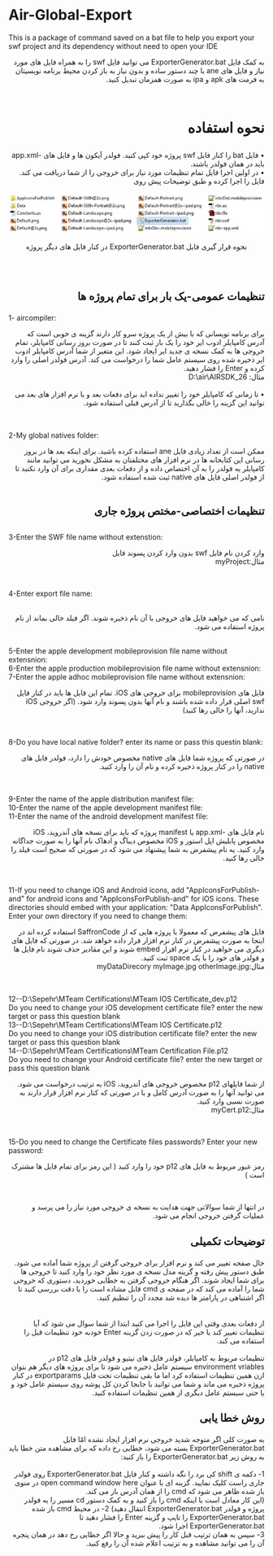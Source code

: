 # Air-Global-Export
This is a package of command saved on a bat file to help you export your swf project and its dependency without need to open your IDE
<p dir="rtl">به کمک فایل ExporterGenerator.bat می توانید فایل swf را به همراه فایل های مورد نیاز و فایل های ane با چند دستور ساده و بدون نیاز به باز کردن محیط برنامه نویسیتان به فرمت های apk و ipa به صورت همزمان تبدیل کنید.</p>
<br>

# <p dir="rtl">نحوه استفاده</p>

<p dir="rtl">
• فایل bat را کنار فایل swf پروژه خود کپی کنید. فولدر آیکون ها و فایل های -app.xml باید در همان فولدر باشند.<br>
• در اولین اجرا فایل تمام تنظیمات مورد نیاز برای خروجی را از شما دریافت می کند. فایل را اجرا کرده و طبق توضیحات پیش روی<br>
  <p align="center">
    <img src="https://github.com/SaffronCode/Air-Global-Export/blob/Documentation/Doc/WhereToSet.JPG?raw=true" dir="center" alt="نحوه ی قرار گیری فایل ExporterGenerator.bat در کنار فایل های دیگر پروژه"/><br><p align="center" dir="rtl">نحوه قرار گیری فایل ExporterGenerator.bat در کنار فایل های دیگر پروژه
</p></p><br><br>

## <p dir="rtl">تنظیمات عمومی-یک بار برای تمام پروژه ها</p>

<p dir="ltr">1- aircompiler:<br></p><p dir="rtl">
برای برنامه نویسانی که با بیش از یک پروژه سرو کار دارند گزینه ی خوبی است که آدرس کامپایلر ادوب ایر خود را یک بار ثبت کنند تا در صورت بروز رسانی کامپایلر، تمام خروجی ها به کمک نسخه ی جدید ایر ایجاد شود. این متغیر از شما آدرس کامپایلر ادوب ایر ذخیره شده روی سیستم عامل شما را درخواست می کند. آدرس فولدر اصلی را وارد کرده و Enter را فشار دهید.<br>
مثال: D:\air\AIRSDK_26<br><br>
• تا زمانی که کامپایلر خود را تغییر نداده اید برای دفعات بعد و یا نرم افزار های بعد می توانید این گزینه را خالی بگذارید تا از آدرس قبلی استفاده شود.<br><br>

##
 
</p><p dir="ltr">2-My global natives folder: <br></p><p dir="rtl">
ممکن است از تعداد زیادی فایل ane استفاده کرده باشید. برای اینکه بعد ها در بروز رسانی این کتابخانه ها در نرم افزار های مختلفتان به مشکل نخورید می توانید مانند کامپایلر یه فولدر را به آن اختصاص داده و از دفعات بعدی مقداری برای آن وارد نکنید تا از فولدر اصلی فایل های native ثبت شده استفاده شود.<br>
<br>
  
##
 
## <p dir="rtl">تنظیمات اختصاصی-مختص پروژه جاری</p>

## 
</p><p dir="ltr">3-Enter the SWF file name without extenstion:</p><p dir="rtl">وارد کردن نام فایل swf بدون وارد کردن پسوند فایل<br>
مثال:myProject<br><br>

##
 
</p><p dir="ltr">4-Enter export file name:</p><p dir="rtl">
<br>نامی که می خواهید فایل های خروجی با آن نام ذخیره شوند. اگر فیلد خالی بماند از نام پروژه استفاده می شود.<br><br>
</p><p dir="ltr">
5-Enter the apple development mobileprovision file name without extensnion:<br>
6-Enter the apple production mobileprovision file name without extensnion:<br>
7-Enter the apple adhoc mobileprovision file name without extensnion:<br></p><p dir="rtl">
فایل های mobileprovision برای خروجی های iOS. تمام این فایل ها باید در کنار فایل swf اصلی قرار داده شده باشند و نام آنها بدون پسوند وارد شود. (اگر خروجی iOS ندارید، آنها را خالی رها کنید)<br><br>

##
 
</p><p dir="ltr">8-Do you have local native folder? enter its name or pass this questin blank:<br></p><p dir="rtl">
در صورتی که پروژه شما فایل های native مخصوص خودش را دارد، فولدر فایل های native را در کنار پروژه ذخیره کرده و نام آن را وارد کنید.<br><br>

##
 
</p><p dir="ltr">9-Enter the name of the apple distribution manifest file:<br>
10-Enter the name of the apple development manifest file:<br>
11-Enter the name of the android development manifest file:<br></p><p dir="rtl">
نام فایل های -app.xml یا manifest پروژه که باید برای نسخه های آندروید، iOS مخصوص پابلیش اپل استور و iOS مخصوص دیباگ و ادهاک نام آنها را به صورت جداگانه وارد کنید. یه نام پیشفرض به شما پیشنهاد می شود که در صورتی که صحیح است فیلد را خالی رها کنید.<br><br>

##
 
</p><p dir="ltr">11-If you need to change iOS and Android icons, add "AppIconsForPublish-and" for android icons and "AppIconsForPublish-and" for iOS icons.
These directories should embed with your application: "Data AppIconsForPublish". Enter your own directory if you need to change them:<br></p><p dir="rtl">
فایل های پیشفرض که معمولا با پروژه هایی که از SaffronCode استفاده کرده اند در اینجا به صورت پیشفرض در کنار نرم افزار قرار داده خواهد شد. در صورتی که فایل های دیگری می خواهید در کنار نرم افزار embed شوند و این مقادیر حذف شوند نام فایل ها و فولدر های خود را با یک space ثبت کنید.<br>
مثال:myDataDirecory myImage.jpg otherImage.jpg<br><br>

##
 
</p><p dir="ltr">12--D:\Sepehr\MTeam Certifications\MTeam IOS Certificate_dev.p12<br>
Do you need to change your iOS development certificate file? enter the new target or pass this question blank<br>
13--D:\Sepehr\MTeam Certifications\MTeam IOS Certificate.p12<br>
Do you need to change your iOS distribution certificate file? enter the new target or pass this question blank<br>
14--D:\Sepehr\MTeam Certifications\MTeam Certification File.p12<br>
Do you need to change your Android certificate file? enter the new target or pass this question blank<br></p><p dir="rtl">
از شما فایلهای p12 مخصوص خروجی های آندروید، iOS به ترتیب درخواست می شود. می توانید آنها را به صورت آدرس کامل و یا در صورتی که کنار نرم افزار قرار دارند به صورت نسبی وارد کنید.<br>
مثال:myCert.p12<br><br>

##
 
</p><p dir="ltr">15-Do you need to change the Certificate files passwords? Enter your new password:<br></p><p dir="rtl">
رمز عبور مربوط به فایل های p12 خود را وارد کنید ( این رمز برای تمام فایل ها مشترک است )<br><br>

##
 <p dir="rtl">در انتها از شما سوالاتی جهت هدایت به نسخه ی خروجی مورد نیاز را می پرسد و عملیات گرفتن خروجی انجام می شود.</p>
</p>

## <p dir="rtl">توضیحات تکمیلی</p>

<p dir="rtl">
حال صفحه تغییر می کند و نرم افزار برای خروجی گرفتن از پروژه شما آماده می شود. طبق دستور پیش رفته و گزینه مدل نسخه ی مورد نظر خود را وارد کنید تا خروجی ها برای شما ایجاد شوند. اگر هنگام خروجی گرفتن به خطایی خوردید، دستوری که خروجی شما را آماده می کند که در صفحه ی cmd قابل مشاده است را با دقت بررسی کنید تا اگر اشتباهی در پارامتر ها دیده شد مجدد آن را تنظیم کنید.<br><br><br>
از دفعات بعدی وقتی این فایل را اجرا می کنید ابتدا از شما سوال می شود که آیا تنظیمات تغییر کند یا خیر که در صورت زدن گزینه Enter خودبه خود تنظیمات قبل را استفاده می کند.<br><br>
تنظیمات مربوط به کامپایلر، فولدر فایل های نیتیو و فولدر فایل های p12 در environment vriables سیستم عامل ذخیره می شود تا برای پروژه های دیگر هم بتوان ازن همین تنظیمات استفاده کرد اما ما بقی تنظیمات تحت فایل exportparams در کنار پروژه ذخیره می ماند و شما می توانید با جابجا کردن کل پوشه روی سیستم عامل خود و یا حتی سیستم عامل دیگری از همین تنظیمات استفاده کنید.


<p>

## <p dir="rtl">روش خطا یابی</p>

<p dir="rtl">
        به صورت کلی اگر متوجه شدید خروجی نرم افزار ایجاد نشده امّا فایل ExporterGenerator.bat بسته می شود، خطایی رخ داده که برای مشاهده متن خطا باید به روش زیر ExporterGenerator.bat را باز کنید:<br><br>
        1- دکمه ی shift کی برد را نگه داشته و کنار فایل ExporterGenerator.bat روی فولدر جاری راست کلیک  نمایید. گزینه ای با عنوان open command window here در منوی باز شده ظاهر می شود که cmd را از همان آدرس باز می کند.<br>
        (این کار معادل است با اینکه cmd را باز کنید و به کمک دستور cd مسیر را به فولدر پروژه و فولدر ExporterGenerator.bat انتقال دهید)
        2- در محیط cmd باز شده ExporterGenerator.bat را تایپ و گزینه Enter را فشار دهید تا ExporterGenerator.bat اجرا شود.<br>
        3- سپس به همان ترتیب قبل کار را پیش ببرید و حالا اگر خطایی رخ دهد در همان پنجره آن را می توانید مشاهده و به ترتیب اعلام شده آن را رفع کنید.<br><br>
        
<p>
